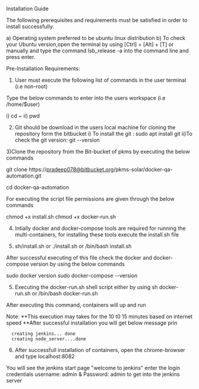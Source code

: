Installation Guide 

The following prerequisites and requirements must be satisfied in order to install successfully.

a) Operating system preferred to be ubuntu linux distribution   b) To check your Ubuntu version,open the terminal by using [Ctrl] + [Alt] + [T] or manually and type the command lsb_release -a into the command line and press enter.

Pre-Installation Requirements:

1) User must execute the following list of commands in the user terminal (i.e non-root)

Type the below commands to enter into the users workspace (i.e /home/$user) 

i) cd ~
ii) pwd

2) Git should be download in the users local machine for cloning the repository form the bitbucket 
i) To install the git : sudo apt install git 
ii)To check the git version: git --version

3)Clone the repository from the Bit-bucket of pkms by executing the below commands

  git clone https://pradeep078@bitbucket.org/pkms-solar/docker-qa-automation.git
 
  cd docker-qa-automation
 
For executing the script file permissions are given through the below commands

 chmod +x install.sh
 chmod +x docker-run.sh
 
 4) Intially docker and docker-compose tools are required for running the multi-containers, for installing these tools execute the install.sh file 
 
 1) sh/install.sh or ./install.sh or /bin/bash install.sh

 After successful executing of this file check the docker and docker-compose version by using the below commands
  
 sudo docker version
 sudo docker-compose --version
 
 
5) Executing the docker-run.sh   shell script either by using sh docker-run.sh or /bin/bash docker-run.sh

After executing this command, containers will up and run

Note: **This execution may takes for the 10 t0 15 minutes based on internet speed
      **After successful installation you will get below message prin
      
      creating jenkins... done
      creating node_server....done  
      
 6) After successfull installation of containers, open the chrome-browser and type localhost:8082 
 
You will see the jenkins start page "welcome to jenkins" enter the login credentials   username: admin & Password: admin to get into the jenkins server
